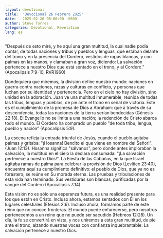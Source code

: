 ```yaml
---
layout: devotional
title:  "Devocional 26 Febrero 2025"
date:   2025-02-26 05:00:00 -0600
author: Steve Torres
categories: Devotional, Revelation
lang: es
---
```


<div class="scripture">
  "Después de esto miré, y he aquí una gran multitud, la cual nadie podía contar, de todas naciones y tribus y pueblos y lenguas, que estaban delante del trono y en la presencia del Cordero, vestidos de ropas blancas, y con palmas en las manos; y clamaban a gran voz, diciendo: La salvación pertenece a nuestro Dios que está sentado en el trono, y al Cordero."(Apocalipsis 7:9-10, RVR1960)
</div>

Dondequiera que miremos, la división define nuestro mundo: naciones en guerra contra naciones, razas y culturas en conflicto, y personas que luchan por su identidad y pertenencia. Pero en el cielo no hay división, sino unidad en la adoración. Juan ve una multitud innumerable, reunida de todas las tribus, lenguas y pueblos, de pie ante el trono en señal de victoria. Este es el cumplimiento de la promesa de Dios a Abraham: que a través de su descendencia, todas las naciones de la tierra serían bendecidas (Génesis 22:18). El Evangelio no se limita a una nación; la redención de Cristo abarca todo el mundo. El Cordero ha comprado un pueblo "de toda tribu, lengua, pueblo y nación" (Apocalipsis 5:9).

La escena refleja la entrada triunfal de Jesús, cuando el pueblo agitaba palmas y gritaba: "¡Hosanna! Bendito el que viene en nombre del Señor!". (Juan 12:13). Hosanna significa "sálvanos", pero donde antes imploraban la salvación, la multitud en el cielo la declara consumada: "¡La salvación pertenece a nuestro Dios!". La Fiesta de las Cabañas, en la que Israel agitaba ramas de palma para celebrar la provisión de Dios (Levítico 23:40), encuentra aquí su cumplimiento definitivo: el pueblo de Dios, que ya no es forastero, se reúne en Su morada eterna. Las pruebas y tribulaciones de esta vida han terminado. Sus vestiduras son blancas, purificadas por la sangre del Cordero (Apocalipsis 7:14).

Esta visión no es sólo una esperanza futura, es una realidad presente para los que están en Cristo. Incluso ahora, estamos sentados con Él en los lugares celestiales (Efesios 2:6). Incluso ahora, formamos parte de este reino que no conoce fronteras. El mundo puede enfurecerse, pero nosotros pertenecemos a un reino que no puede ser sacudido (Hebreos 12:28). Un día, la fe se convertirá en vista, y nos uniremos a esta gran multitud, de pie ante el trono, alzando nuestras voces con confianza inquebrantable: La salvación pertenece a nuestro Dios.